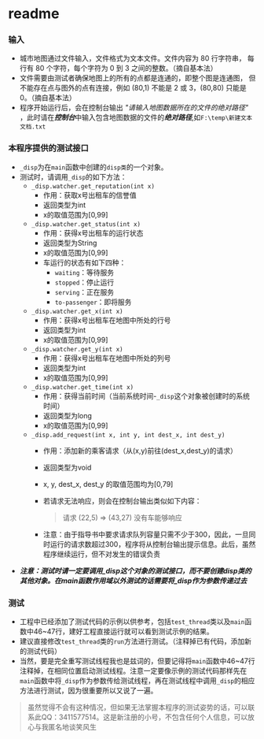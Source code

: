 # readme

### 输入
* 城市地图通过文件输入，文件格式为文本文件。文件内容为 80 行字符串，
每行有 80 个字符，每个字符为 0 到 3 之间的整数。（摘自基本法）
* 文件需要由测试者确保地图上的所有的点都是连通的，即整个图是连通图，
但不能存在点与图外的点有连接，例如 (80,1) 不能是 2 或 3，(80,80) 只能是 0。（摘自基本法）
* 程序开始运行后，会在控制台输出 *"请输入地图数据所在的文件的绝对路径"* ，此时请在***控制台***中输入包含地图数据的文件的***绝对路径***,如`F:\temp\新建文本文档.txt`

### 本程序提供的测试接口
* `_disp`为在`main`函数中创建的`disp类`的一个对象。
* 测试时，请调用`_disp`的如下方法：
  * `_disp.watcher.get_reputation(int x)`
    * 作用：获取x号出租车的信誉值
    * 返回类型为int
    * x的取值范围为[0,99]
  * `_disp.watcher.get_status(int x)`
    * 作用：获得x号出租车的运行状态
    * 返回类型为String
    * x的取值范围为[0,99]
    * 车运行的状态有如下四种：
      * `waiting`：等待服务
      * `stopped`：停止运行
      * `serving`：正在服务
      * `to-passenger`：即将服务
  * `_disp.watcher.get_x(int x)`
    * 作用：获得x号出租车在地图中所处的行号
    * 返回类型为int
    * x的取值范围为[0,99]
  * `_disp.watcher.get_y(int x)`
    * 作用：获得x号出租车在地图中所处的列号
    * 返回类型为int
    * x的取值范围为[0,99]
  * `_disp.watcher.get_time(int x)`
    * 作用：获得当前时间（当前系统时间-`_disp`这个对象被创建时的系统时间）
    * 返回类型为long
    * x的取值范围为[0,99]
  * `_disp.add_request(int x, int y, int dest_x, int dest_y)`
    * 作用：添加新的乘客请求（从(x,y)前往(dest_x,dest_y)的请求）
    * 返回类型为void
    * x, y, dest_x, dest_y 的取值范围均为[0,79]
    * 若请求无法响应，则会在控制台输出类似如下内容：
      >请求  (22,5) => (43,27) 没有车能够响应

    * 注意：由于指导书中要求请求队列容量只需不少于300，因此，一旦同时运行的请求数超过300，程序将从控制台输出提示信息。此后，虽然程序继续运行，但不对发生的错误负责
* ***注意：测试时请一定要调用_disp这个对象的测试接口，而不要创建disp类的其他对象。在main函数作用域以外测试的话需要将_disp作为参数传递过去***

### 测试
* 工程中已经添加了测试代码的示例以供参考，包括`test_thread`类以及`main`函数中46~47行，建好工程直接运行就可以看到测试示例的结果。
* 建议直接修改`test_thread`类的`run`方法进行测试。（注释掉已有代码，添加新的测试代码）
* 当然，要是完全重写测试线程我也是兹词的，但要记得将`main`函数中46~47行注释掉，在相同位置启动测试线程。注意一定要像示例的测试代码那样先在`main`函数中将`_disp`作为参数传给测试线程，再在测试线程中调用`_disp`的相应方法进行测试，因为很重要所以又说了一遍。



>虽然觉得不会有这种情况，但如果无法掌握本程序的测试姿势的话，可以联系此QQ：3411577514。这是新注册的小号，不包含任何个人信息，可以放心与我匿名地谈笑风生
